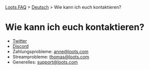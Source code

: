 [Loots FAQ](../../) > [Deutsch](../) > Wie kann ich euch kontaktieren?

# Wie kann ich euch kontaktieren?

- [Twitter](https://twitter.com/loots)
- [Discord](https://discord.gg/3ADDG3z)
- Zahlungsprobleme: [anne@loots.com](mailto:anne@loots.com)
- Streamprobleme: [thomas@loots.com](mailto:thomas@loots.com)
- Generelles: [support@loots.com](mailto:support@loots.com)
